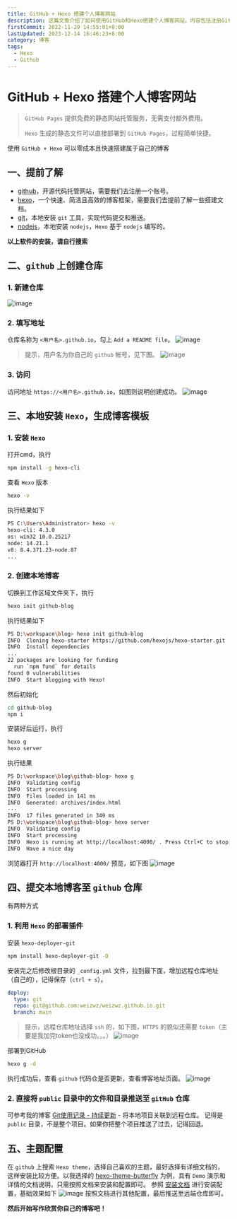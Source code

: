 ```yaml
---
title: GitHub + Hexo 搭建个人博客网站
description: 这篇文章介绍了如何使用GitHub和Hexo搭建个人博客网站。内容包括注册GitHub账号、创建仓库、安装Hexo、生成博客模板、配置主题以及将本地博客部署到GitHub Pages上。通过这些步骤，用户可以快速建立属于自己的博客网站
firstCommit: 2022-11-29 14:55:01+8:00
lastUpdated: 2023-12-14 16:46:23+8:00
category: 博客
tags:
  - Hexo
  - Github
---
```


# GitHub + Hexo 搭建个人博客网站

> `GitHub Pages` 提供免费的静态网站托管服务，无需支付额外费用。
>
> `Hexo` 生成的静态文件可以直接部署到 `GitHub Pages`，过程简单快捷。

使用 `GitHub + Hexo` 可以零成本且快速搭建属于自己的博客

## 一、提前了解

- [github](https://github.com/)，开源代码托管网站，需要我们去注册一个账号。
- [hexo](https://hexo.io/zh-cn/docs/)，一个快速、简洁且高效的博客框架，需要我们去提前了解一些搭建文档。
- [git](https://git-scm.com/)，本地安装 `git` 工具，实现代码提交和推送。
- [nodejs](https://nodejs.org/zh-cn/)，本地安装 `nodejs`，`Hexo` 基于 `nodejs` 编写的。

**以上软件的安装，请自行搜索**

## 二、`github` 上创建仓库

### 1. 新建仓库

![image](https://www.helloimg.com/i/2024/12/30/6772bd7b29074.png)

### 2. 填写地址

仓库名称为 `<用户名>.github.io`，勾上 `Add a README file`。
![image](https://www.helloimg.com/i/2024/12/30/6772bd7c72993.png)

> 提示，用户名为你自己的 `github` 帐号，见下图。
> ![image](https://www.helloimg.com/i/2024/12/30/6772bd7d7258f.png)

### 3. 访问

访问地址 `https://<用户名>.github.io`，如图则说明创建成功。
![image](https://www.helloimg.com/i/2024/12/30/6772bd7b879ac.png)

## 三、本地安装 `Hexo`，生成博客模板

### 1. 安装 `Hexo`

打开cmd，执行

```sh
npm install -g hexo-cli
```

查看 `Hexo` 版本

```sh
hexo -v
```

执行结果如下

```sh
PS C:\Users\Administrator> hexo -v
hexo-cli: 4.3.0
os: win32 10.0.25217
node: 14.21.1
v8: 8.4.371.23-node.87
...
```

### 2. 创建本地博客

切换到工作区域文件夹下，执行

```sh
hexo init github-blog
```

执行结果如下

```sh
PS D:\workspace\blog> hexo init github-blog
INFO  Cloning hexo-starter https://github.com/hexojs/hexo-starter.git
INFO  Install dependencies
...
22 packages are looking for funding
  run `npm fund` for details
found 0 vulnerabilities
INFO  Start blogging with Hexo!
```

然后初始化

```sh
cd github-blog
npm i
```

安装好后运行，执行

```sh
hexo g
hexo server
```

执行结果

```sh
PS D:\workspace\blog\github-blog> hexo g
INFO  Validating config
INFO  Start processing
INFO  Files loaded in 141 ms
INFO  Generated: archives/index.html
···
INFO  17 files generated in 349 ms
PS D:\workspace\blog\github-blog> hexo server
INFO  Validating config
INFO  Start processing
INFO  Hexo is running at http://localhost:4000/ . Press Ctrl+C to stop.
INFO  Have a nice day
```

浏览器打开 `http://localhost:4000/` 预览，如下图
![image](https://www.helloimg.com/i/2024/12/30/6772bd8749989.png)

## 四、提交本地博客至 `github` 仓库

有两种方式

### 1. 利用 `Hexo` 的部署插件

安装 `hexo-deployer-git`

```sh
npm install hexo-deployer-git -D
```

安装完之后修改根目录的 `_config.yml` 文件，拉到最下面，增加远程仓库地址（自己的），记得保存（`ctrl + s`）。

```yml
deploy:
  type: git
  repo: git@github.com:weizwz/weizwz.github.io.git
  branch: main
```

> 提示，远程仓库地址选择 `ssh` 的，如下图，`HTTPS` 的貌似还需要 `token`（主要是我加完token也没成功。。。）
> ![image](https://www.helloimg.com/i/2024/12/30/6772bd7d6c793.png)

部署到GitHub

```sh
hexo g -d
```

执行成功后，查看 `github` 代码仓是否更新，查看博客地址页面。
![image](https://www.helloimg.com/i/2024/12/30/6772bd88e5c3c.png)

### 2. 直接将 `public` 目录中的文件和目录推送至 `gitHub` 仓库

可参考我的博客 [Git使用记录 - 持续更新](/git/use-log#将本地项目关联到远程仓库) - 将本地项目关联到远程仓库。
记得是 `public` 目录，不是整个项目。如果你把整个项目推送了过去，记得回退。

## 五、主题配置

在 `github` 上搜索 `Hexo theme`，选择自己喜欢的主题，最好选择有详细文档的，这样安装比较方便。以我选择的 [hexo-theme-butterfly](https://github.com/jerryc127/hexo-theme-butterfly) 为例，具有 `Demo` 演示和详情的文档说明，只需按照文档来安装和配置即可。
参照 [安装文档](https://butterfly.js.org/posts/21cfbf15/) 进行安装配置，基础效果如下
![image](https://www.helloimg.com/i/2024/12/30/6772bd82d4e00.png)
按照文档进行其他配置，最后推送至远端仓库即可。

**然后开始写作欣赏你自己的博客吧！**
